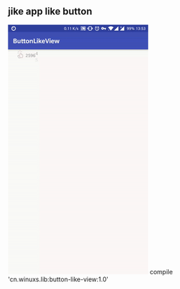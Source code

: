 ## jike app like button
![preview](./snapshot/preview1.gif "preview")
compile 'cn.winuxs.lib:button-like-view:1.0'